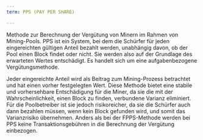 ```yaml
---
term: PPS (PAY PER SHARE)

---
```

Methode zur Berechnung der Vergütung von Minern im Rahmen von Mining-Pools. PPS ist ein System, bei dem die Schürfer für jeden eingereichten gültigen Anteil bezahlt werden, unabhängig davon, ob der Pool einen Block findet oder nicht. Sie werden also auf der Grundlage des erwarteten Wertes entschädigt. Es handelt sich um eine aufgabenbezogene Vergütungsmethode.

Jeder eingereichte Anteil wird als Beitrag zum Mining-Prozess betrachtet und hat einen vorher festgelegten Wert. Diese Methode bietet eine stabile und vorhersehbare Entschädigung für die Miner, da sie die mit der Wahrscheinlichkeit, einen Block zu finden, verbundene Varianz eliminiert. Für die Poolbetreiber ist sie jedoch risikoreicher, da sie die Schürfer auch dann bezahlen müssen, wenn kein Block gefunden wird, und somit das Varianzrisiko übernehmen. Anders als bei der FPPS-Methode werden bei PPS keine Transaktionsgebühren in die Berechnung der Vergütung einbezogen.